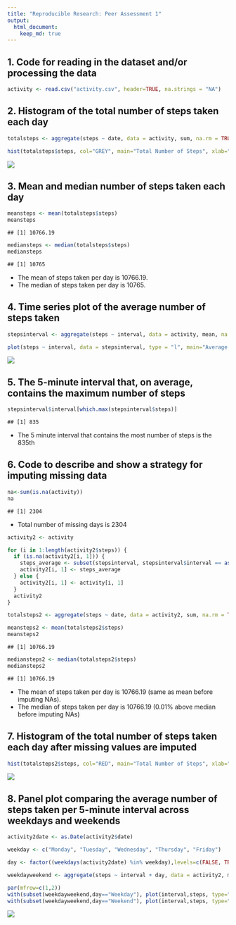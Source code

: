 ```yaml
---
title: "Reproducible Research: Peer Assessment 1"
output: 
  html_document:
    keep_md: true
---
```

  
## 1. Code for reading in the dataset and/or processing the data


```r
activity <- read.csv("activity.csv", header=TRUE, na.strings = "NA")
```

## 2. Histogram of the total number of steps taken each day


```r
totalsteps <- aggregate(steps ~ date, data = activity, sum, na.rm = TRUE)

hist(totalsteps$steps, col="GREY", main="Total Number of Steps", xlab="Number of Steps", ylim = c(0, 40))
```

![](PA1_template_files/figure-html/unnamed-chunk-2-1.png)<!-- -->

## 3. Mean and median number of steps taken each day


```r
meansteps <- mean(totalsteps$steps)
meansteps
```

```
## [1] 10766.19
```

```r
mediansteps <- median(totalsteps$steps)
mediansteps
```

```
## [1] 10765
```

* The mean of steps taken per day is 10766.19. 
* The median of steps taken per day is 10765.

## 4. Time series plot of the average number of steps taken


```r
stepsinterval <- aggregate(steps ~ interval, data = activity, mean, na.rm = TRUE)

plot(steps ~ interval, data = stepsinterval, type = "l", main="Average Number of Steps", xlab="Interval Through Day (Minutes)", ylab="Average Number of Steps")
```

![](PA1_template_files/figure-html/unnamed-chunk-4-1.png)<!-- -->

## 5. The 5-minute interval that, on average, contains the maximum number of steps


```r
stepsinterval$interval[which.max(stepsinterval$steps)]
```

```
## [1] 835
```

* The 5 minute interval that contains the most number of steps is the 835th

## 6. Code to describe and show a strategy for imputing missing data


```r
na<-sum(is.na(activity))
na
```

```
## [1] 2304
```

* Total number of missing days is 2304


```r
activity2 <- activity

for (i in 1:length(activity2$steps)) {
  if (is.na(activity2[i, 1])) {
    steps_average <- subset(stepsinterval, stepsinterval$interval == as.numeric(activity2[i,3]))$steps
    activity2[i, 1] <- steps_average
  } else {
    activity2[i, 1] <- activity[i, 1]
  }
  activity2
}

totalsteps2 <- aggregate(steps ~ date, data = activity2, sum, na.rm = TRUE)

meansteps2 <- mean(totalsteps2$steps)
meansteps2
```

```
## [1] 10766.19
```

```r
mediansteps2 <- median(totalsteps2$steps)
mediansteps2
```

```
## [1] 10766.19
```

* The mean of steps taken per day is 10766.19 (same as mean before imputing NAs). 
* The median of steps taken per day is 10766.19 (0.01% above median before imputing NAs)

## 7. Histogram of the total number of steps taken each day after missing values are imputed


```r
hist(totalsteps2$steps, col="RED", main="Total Number of Steps", xlab="Number of Steps", ylim = c(0, 40))
```

![](PA1_template_files/figure-html/unnamed-chunk-8-1.png)<!-- -->

## 8. Panel plot comparing the average number of steps taken per 5-minute interval across weekdays and weekends


```r
activity2date <- as.Date(activity2$date)

weekday <- c("Monday", "Tuesday", "Wednesday", "Thursday", "Friday")

day <- factor((weekdays(activity2date) %in% weekday),levels=c(FALSE, TRUE), labels=c("Weekend","Weekday"))

weekdayweekend <- aggregate(steps ~ interval + day, data = activity2, mean)

par(mfrow=c(1,2))
with(subset(weekdayweekend,day=="Weekday"), plot(interval,steps, type="l",main="Weekday",col="RED",ylim = c(0, 250)))
with(subset(weekdayweekend,day=="Weekend"), plot(interval,steps, type="l",main="Weekend",col="BLUE",ylim = c(0, 250)))
```

![](PA1_template_files/figure-html/unnamed-chunk-9-1.png)<!-- -->

